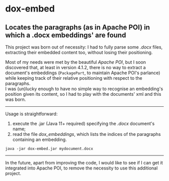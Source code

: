 # dox-embed
## Locates the paragraphs (as in Apache POI) in which a .docx embeddings' are found

This project was born out of necessity: I had to fully parse some *.docx* files, extracting their embedded content too, without losing their positioning.  

Most of my needs were met by the beautiful *Apache POI*, but I soon discovered that, at least in version 4.1.2, there is no way to extract a document's embeddings (`PackagePart`, to maintain Apache POI's parlance) while keeping track of their relative positioning with respect to the paragraphs.  
I was (un)lucky enough to have no simple way to recognise an embedding's position given its content, so I had to play with the documents' xml and this was born.  

---

Usage is straightforward:
1. execute the .jar (Java 11+ required) specifying the *.docx* document's name;
2. read the file *dox_embeddings*, which lists the indices of the paragraphs containing an embedding.
```
java -jar dox-embed.jar mydocument.docx
```

---

In the future, apart from improving the code, I would like to see if I can get it integrated into Apache POI, to remove the necessity to use this additional project.
